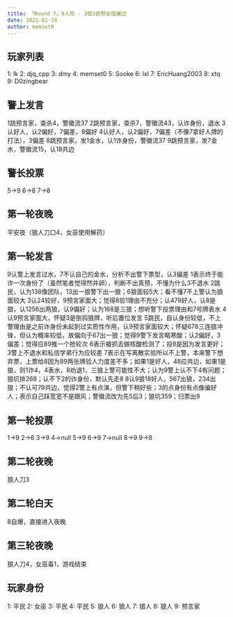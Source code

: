 ```yaml
---
title: 「Round 7」9人局 - 3狼3民预女猎屠边
date: 2021-01-19
author: memset0
---
```


## 玩家列表
1: lk
2: djq_cpp
3: dmy
4: memset0
5: Sooke
6: lxl
7: EricHuang2003
8: xtq
9: D0zingbear

## 警上发言
1跳预言家，查杀4，警徽流37
2跳预言家，查杀7，警徽流43，认诈身份，退水
3认好人，认2偏好，7偏差，8偏好
4认好人，认2偏好，7偏差（不像7拿好人牌的打法），3偏差
8跳预言家，发1金水，认1诈身份，警徽流37
9跳预言家，发7金水，警徽流15，认18共边

## 警长投票
5->9
6->8
7->8

## 第一轮夜晚
平安夜（狼人刀口4，女巫使用解药）

## 第一轮发言
9认警上发言过水，7不认自己的金水，分析不出警下票型，认3偏差
1表示终于能诈一次身份了（虽然笔者觉得然并卵），判断不出真预，不懂为什么3不退水
2跳民，认为138像团队，13出一狼警下出一狼；6狼面较5大；看不懂7不上警认为狼面较大
3认24较好，9预言家面大；觉得8验1理由不充分；认479好人，认8是狼，认1256出两狼，认9偏好；认为168是三狼；想听警下投票理由和7号牌表水
4认9预言家面大，怀疑3是倒钩狼牌，听后置位发言
5跳民，自认身份较低，不上警理由是之前诈身份未起到过实质性作用，认9预言家面较大；怀疑678三连狼冲锋，但认为概率较低，故偏向于67出一狼；觉得9警下发言略寒酸；认2偏好，3偏差；觉得应89推一个抢轮次
6表示被抓去做核酸检测了；投8是因为发言更好；3警上不退水和私信学弟行为应较差
7表示在写离散实验所以不上警，本来警下想弃票，上票给8因为89两张牌验人力度差不多；如果1是好人，48应共边，如果1是狼，则1诈4，4表水，8劝退1，三狼上警可能性不大；认为9警上认不下4有问题；狼坑排268；认不下2的诈身份，默认先走8
8认9狼18好人，567出狼，234出狼；不认可79共边，觉得2警上有点演，但警下稍好些；3的点身份有点像骗好人；表示自己踩宽宽不是跟风；警徽流改为先5后3；狼坑359；归票出9

## 第一轮投票
1->9
2->6
3->9
4->null
5->9
6->9
7->null
8->9
9->8

## 第二轮夜晚
狼人刀3

## 第二轮白天
8自爆，直接进入夜晚

## 第三轮夜晚
狼人刀4，女巫毒1，游戏结束

## 玩家身份
1: 平民
2: 女巫
3: 平民
4: 平民
5: 狼人
6: 狼人
7: 猎人
8: 狼人
9: 预言家
